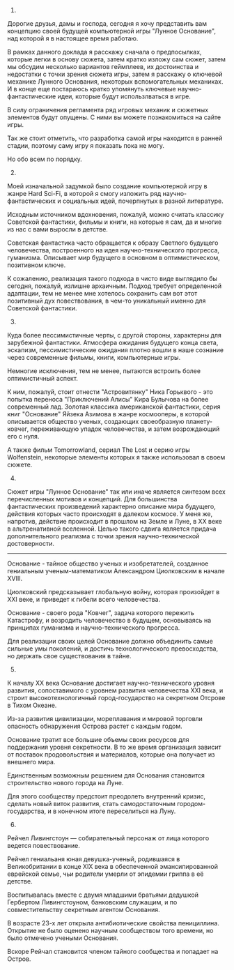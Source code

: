 1.

Дорогие друзья, дамы и господа, сегодня я хочу представить вам концепцию своей будущей компьютерной игры "Лунное Основание", над которой я в настоящее время работаю.

В рамках данного доклада я расскажу сначала о предпосылках, которые легки в основу сюжета, затем кратко изложу сам сюжет, затем мы обсудим несколько вариантов геймплеев, их достоинства и недостатки с точки зрения сюжета игры, затем я расскажу о ключевой механике Лунного Основания, некоторых вспомогательных механиках. И в конце еще постараюсь кратко упомянуть ключевые научно-фантастические идеи, которые будут использлваться в игре.

В силу ограничения регламента ряд игровых механик и сюжетных элементов будут опущены. С ними вы можете познакомиться на сайте игры.

Так же стоит отметить, что разработка самой игры находится в ранней стадии, поэтому саму игру я показать пока не могу.

Но обо всем по порядку.

2.

Моей изначальной задумкой было создание компьютерной игру в жанре Hard Sci-Fi, в которой я смогу изложить ряд научно-фантастических и социальных идей, почерпнутых в разной литературе.

Исходным источником вдохновения, пожалуй, можно считать классику Советской фантастики, фильмы и книги, на которые я сам, да и многие из нас с вами выросли в детстве.

Советская фантастика часто обращается к образу Светлого будущего человечества, построенного на идея научно-технического прогресса, гуманизма. Описывает мир будущего в основном в оптимистическом, позитивном ключе.

К сожалению, реализация такого подхода в чисто виде выглядило бы сегодня, пожалуй, излишне архаичным. Подход требует определенной адаптации, тем не менее мне хотелось сохранить сам вот этот позитивный дух повествования, в чем-то уникальный именно для Советской фантастики.

3.

Куда более пессимистичные черты, с другой стороны, характерны для зарубежной фантастики. Атмосфера ожидания будущего конца света, эскапизм, пессимистические ожидания плотно вошли в наше сознание через современные фильмы, книги, компьютерные игры.

Немногие исключения, тем не менее, пытаются встроить более оптимистичный аспект.

К ним, пожалуй, стоит отнести "Астровитянку" Ника Горьквого - это попытка переноса "Приключений Алисы" Кира Булычова на более современный лад. Золотая классика американской фантастики, серия книг "Основание" Яйзека Азимова в жанре космооперы, в которой описывается общество ученых, создающих своеобразную планету-ковчег, переживающую упадок человечества, и затем возрождающий его с нуля.

А также фильм Tomorrowland, сериал The Lost и серию игры Wolfenstein, некоторые элементы которых я также использовал в своем сюжете.

4.

Сюжет игры "Лунное Основание" так или иначе является синтезом всех перечисленных мотивов и концепций. Для большинства фантастических произведений характерно описание мира будущего, действия которых часто происходят в далеком космосе. У меня же, напротив, действие происходит в прошлом на Земле и Луне, в XX веке в альтренативной вселенной. Целью такого сдвига является придача дополнительного реализма с точки зрения научно-технической достоверности.

----

Основание - тайное общество ученых и изобретателей, созданное гениальным ученым-математиком Александром Циолковским в начале XVIII.

Циолковский предсказывает глобальную войну, которая произойдет в XXI веке, и приведет к гибели всего человечества.

Основание - своего рода "Ковчег", задача которого пережить Катастрофу, и возродить человечество в будущем, основываясь на принципах гуманизма и научно-технического прогресса.

Для реализации своих целей Основание должно объединить самые сильные умы поколений, и достичь технологического превосходства, но держать свое существования в тайне.

5.

К началу XX века Основание достигает научно-технического уровня развития, сопоставимого с уровнем развития человечества XXI века, и строит высокотехнологичный город-государство на секретном Отсрове в Тихом Океане.

Из-за развития цивилизации, мореплавания и мировой торговли опасность обнаружения Острова растет с каждым годом.

Основание тратит все большие объемы своих ресурсов для поддержания уровня секретности. В то же время организация зависит от поставок продовольствия и материалов, которые она получает из внешнего мира.

Единственным возможным решением для Основания становится строительство нового города на Луне.

Для этого сообществу предстоит преодолеть внутренний кризис, сделать новый виток развития, стать самодостаточным городом-государства, и в конечном итоге переселиться на Луну.

6.

Рейчел Ливингстоун — собирательный персонаж от лица которого ведется повествование.

Рейчел гениальаня юная девушка-ученый, родившаяся в Великобритании в конце XIX века в обеспеченной эмансипированной еврейской семье, чьи родители умерли от эпидемии гриппа в её детстве.

Воспитывалась вместе с двумя младшими братьями дедушкой Гербертом Ливингстоуном, банковским служащим, и по совместительству секретным агентом Основания.

В возрасте 23-х лет открыла антибиотические свойства пенициллина. Открытие не было оценено научным сообществом того времени, но было отмечено учеными Основания.

Вскоре Рейчал становится членом тайного сообщества и попадает на Остров.
